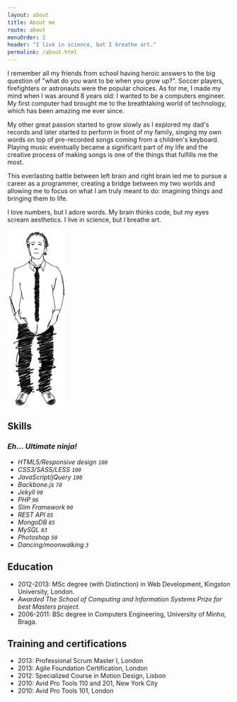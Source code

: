 ```yaml
---
layout: about
title: About me
route: about
menuOrder: 2
header: "I live in science, but I breathe art."
permalink: /about.html
---
```

I remember all my friends from school having heroic answers to the big question of "what do you want to be when you grow up?". Soccer players, firefighters or astronauts were the popular choices. As for me, I made my mind when I was around 8 years old: I wanted to be a computers engineer. My first computer had brought me to the breathtaking world of technology, which has been amazing me ever since.

My other great passion started to grow slowly as I explored my dad's records and later started to perform in front of my family, singing my own words on top of pre-recorded songs coming from a children's keyboard. Playing music eventually became a significant part of my life and the creative process of making songs is one of the things that fulfills me the most.
		
This everlasting battle between left brain and right brain led me to pursue a career as a programmer, creating a bridge between my two worlds and allowing me to focus on what I am truly meant to do: imagining things and bringing them to life.
		
I love numbers, but I adore words. My brain thinks code, but my eyes scream aesthetics. I live in science, but I breathe art.

![Drawing](/assets/images/drawing.png "drawing")

Skills
------

### _Eh..._ _Ultimate ninja!_

- _HTML5/Responsive design_ *`100`*
- _CSS3/SASS/LESS_ *`100`*
- _JavaScript/jQuery_ *`100`*
- _Backbone.js_ *`70`*
- _Jekyll_ *`90`*
- _PHP_ *`96`*
- _Slim Framework_ *`90`*
- _REST API_ *`85`*
- _MongoDB_ *`85`*
- _MySQL_ *`83`*
- _Photoshop_ *`50`*
- _Dancing/moonwalking_ *`3`*

Education
---------
- 2012-2013: MSc degree (with Distinction) in Web Development, Kingston University, London.
- _Awarded The School of Computing and Information Systems Prize for best Masters project._
- 2006-2011: BSc degree in Computers Engineering, University of Minho, Braga.

Training and certifications
---------------------------
- 2013: Professional Scrum Master I, London
- 2013: Agile Foundation Certification, London
- 2012: Specialized Course in Motion Design, Lisbon
- 2010: Avid Pro Tools 110 and 201, New York City
- 2010: Avid Pro Tools 101, London